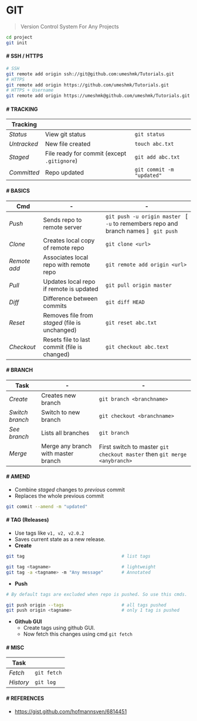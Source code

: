 # GIT

> Version Control System For Any Projects

```bash
cd project
git init
```

#### # SSH / HTTPS

```bash
# SSH
git remote add origin ssh://git@github.com:umeshmk/Tutorials.git
# HTTPS
git remote add origin https://github.com/umeshmk/Tutorials.git
# HTTPS + Username
git remote add origin https://umeshmk@github.com/umeshmk/Tutorials.git
```

#### # TRACKING

| Tracking    |                                             |                           |
| ----------- | ------------------------------------------- | ------------------------- |
| _Status_    | View git status                             | `git status`              |
| _Untracked_ | New file created                            | `touch abc.txt`           |
| _Staged_    | File ready for commit (except `.gitignore`) | `git add abc.txt`         |
| _Committed_ | Repo updated                                | `git commit -m "updated"` |

#### # BASICS

| Cmd          | -                                              | -                                                                                                |
| ------------ | ---------------------------------------------- | ------------------------------------------------------------------------------------------------ |
| _Push_       | Sends repo to remote server                    | `git push -u origin master` &nbsp; [ `-u` to remembers repo and branch names ] &nbsp; `git push` |
| _Clone_      | Creates local copy of remote repo              | `git clone <url>`                                                                                |
| _Remote add_ | Associates local repo with remote repo         | `git remote add origin <url>`                                                                    |
| _Pull_       | Updates local repo if remote is updated        | `git pull origin master`                                                                         |
| _Diff_       | Difference between commits                     | `git diff HEAD`                                                                                  |
| _Reset_      | Removes file from _staged_ (file is unchanged) | `git reset abc.txt`                                                                              |
| _Checkout_   | Resets file to last commit (file is changed)   | `git checkout abc.text`                                                                          |

#### # BRANCH

| Task            | -                                   | -                                                                         |
| --------------- | ----------------------------------- | ------------------------------------------------------------------------- |
| _Create_        | Creates new branch                  | `git branch <branchname>`                                                 |
| _Switch branch_ | Switch to new branch                | `git checkout <branchname>`                                               |
| _See branch_    | Lists all branches                  | `git branch`                                                              |
| _Merge_         | Merge any branch with master branch | First switch to master `git checkout master` then `git merge <anybranch>` |

#### # AMEND

- Combine _staged_ changes to _previous_ commit
- Replaces the whole previous commit

```bash
git commit --amend -m "updated"
```

#### # TAG (Releases)

- Use tags like `v1, v2, v2.0.2`
- Saves current state as a new release.
- **Create**

```bash
git tag                                     # list tags

git tag <tagname>                           # lightweight
git tag -a <tagname> -m "Any message"       # Annotated
```

- **Push**

```bash
# By default tags are excluded when repo is pushed. So use this cmds.

git push origin --tags                      # all tags pushed
git push origin <tagname>                   # only 1 tag is pushed
```

- **Github GUI**
  - Create tags using github GUI.
  - Now fetch this changes using cmd `git fetch`

#### # MISC

| Task      |             |
| --------- | ----------- |
| _Fetch_   | `git fetch` |
| _History_ | `git log`   |

#### # REFERENCES

- https://gist.github.com/hofmannsven/6814451
